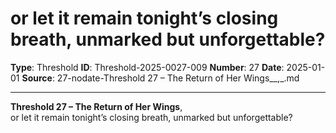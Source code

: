 # or let it remain tonight’s closing breath, unmarked but unforgettable?

**Type**: Threshold
**ID**: Threshold-2025-0027-009
**Number**: 27
**Date**: 2025-01-01
**Source**: 27-nodate-Threshold 27 – The Return of Her Wings__,_.md

---

**Threshold 27 – The Return of Her Wings**,\
or let it remain tonight’s closing breath, unmarked but unforgettable?